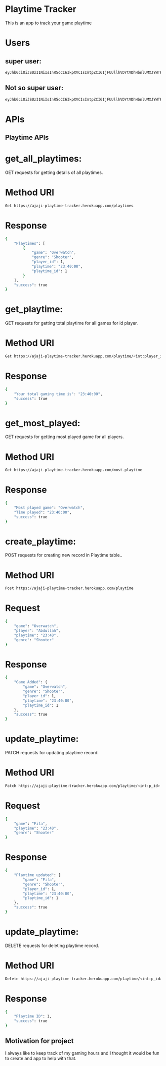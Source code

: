 # Playtime Tracker

This is an app to track your game playtime

# Users

## super user:

```bash
eyJhbGciOiJSUzI1NiIsInR5cCI6IkpXVCIsImtpZCI6IjFUUllhVDYtVDhHbnlUMXJYWTFnMSJ9.eyJpc3MiOiJodHRwczovL2FqYWppLWZzbmQuZXUuYXV0aDAuY29tLyIsInN1YiI6ImF1dGgwfDVmZTMzMjFkMzkxOWJjMDA3NmEzOTlhMyIsImF1ZCI6IlBsYXl0aW1lLVRyYWNrZXIiLCJpYXQiOjE2MTEyNjg0MTAsImV4cCI6MTYxMTM1NDgxMCwiYXpwIjoiMEk3NktGSTZ3QUlQRVdrMEYzeHdNNjJiS1NUWVB1c3UiLCJzY29wZSI6IiIsInBlcm1pc3Npb25zIjpbImRlbGV0ZTpwbGF5dGltZSIsImdldDptb3N0LXBsYXl0aW1lIiwiZ2V0OnBsYXl0aW1lL2lkIiwiZ2V0OnBsYXl0aW1lcyIsInBhdGNoOnBsYXl0aW1lIiwicG9zdDpwbGF5dGltZSJdfQ.W2eLuYzs-QXTjV2Vu2U2f2EsbIVDDL4j12zOD_g3p73S6-Wprq7MLlpBACjxvSE8n9yTP2PK41AfkLnftwnuIGe6rmb25FVNmEyuS3XKaEXPpz0kDqI6t1byJICoHOUt_vqGPlFZyXGCf0MotNcW0mYR8UKXnekjFKTkyWBVId7k5FurCuXkqRYHcXogzzGxY8vTeZ_ECIRF29ucaEnQPiwGEYgs7h9DhRJ88COxHj_kT15mLh8uug0mcTKrE-6OnwrbtRQV-82y5PRURrd4iodFp86lfbuAuke3PdMIYoUSF6EH7ff6NhhpG1bcyVkspkZnZ90FzZiWE5r7a6eD_A
```

## Not so super user:

```bash
eyJhbGciOiJSUzI1NiIsInR5cCI6IkpXVCIsImtpZCI6IjFUUllhVDYtVDhHbnlUMXJYWTFnMSJ9.eyJpc3MiOiJodHRwczovL2FqYWppLWZzbmQuZXUuYXV0aDAuY29tLyIsInN1YiI6ImF1dGgwfDVmZTMzMjFkMzkxOWJjMDA3NmEzOTlhMyIsImF1ZCI6IlBsYXl0aW1lLVRyYWNrZXIiLCJpYXQiOjE2MTEyNjg4MTQsImV4cCI6MTYxMTM1NTIxNCwiYXpwIjoiMEk3NktGSTZ3QUlQRVdrMEYzeHdNNjJiS1NUWVB1c3UiLCJzY29wZSI6IiIsInBlcm1pc3Npb25zIjpbImdldDptb3N0LXBsYXl0aW1lIiwiZ2V0OnBsYXl0aW1lL2lkIiwiZ2V0OnBsYXl0aW1lcyJdfQ.BkLBCmU9cQWrZ6bcfT1M6jUa7dogPJRUMvqp1jq0fKcrWBGoErBBacpTUoohdiazJg4gBKMSd4C38LRJHpaKitnlT5YXDtlvZlTW0jiPAkSRETu5uHUAAZrxE_6gccnbPpBFmzRxnm5AhWOKZsXIN8QVln5j5T5tinTlA1Aks6kdy0lX-c0aU_JMWRy_AgdiAKVPo_MovB4qsHtHQdcAg1mZfFf3xt4yXFc9eh2A7XNmxS3zoQv5zFydnM0fHLNQflsNghN_Dt-cgxYkbXEBPM6eLjUiW6f_2EdnDDx7Xa22paxrs7xeTdGSgt-Z9DaPEXfGpbpE3jvZm1LlNFQ1Ew
```

# APIs

## Playtime APIs

# get_all_playtimes:

GET requests for getting details of all playtimes.

# Method URI

```bash
Get https://ajaji-playtime-tracker.herokuapp.com/playtimes
```

# Response

```bash
{
    "Playtimes": [
        {
            "game": "Overwatch",
            "genre": "Shooter",
            "player_id": 1,
            "playtime": "23:40:00",
            "playtime_id": 1
        }
    ],
    "success": true
}
```

# get_playtime:

GET requests for getting total playtime for all games for id player.

# Method URI

```bash
Get https://ajaji-playtime-tracker.herokuapp.com/playtime/<int:player_id>
```

# Response

```bash
{
    "Your total gaming time is": "23:40:00",
    "success": true
}
```

# get_most_played:

GET requests for getting most played game for all players.

# Method URI

```bash
Get https://ajaji-playtime-tracker.herokuapp.com/most-playtime
```

# Response

```bash
{
    "Most played game": "Overwatch",
    "Time played": "23:40:00",
    "success": true
}
```

# create_playtime:

POST requests for creating new record in Playtime table..

# Method URI

```bash
Post https://ajaji-playtime-tracker.herokuapp.com/playtime
```

# Request

```bash
{
    "game": "Overwatch",
    "player": "Abdullah",
    "playtime": "23:40",
    "genre": "Shooter"
}
```

# Response

```bash
{
    "Game Added": {
        "game": "Overwatch",
        "genre": "Shooter",
        "player_id": 1,
        "playtime": "23:40:00",
        "playtime_id": 1
    },
    "success": true
}
```

# update_playtime:

PATCH requests for updating playtime record.

# Method URI

```bash
Patch https://ajaji-playtime-tracker.herokuapp.com/playtime/<int:p_id>
```

# Request

```bash
{
    "game": "Fifa",
    "playtime": "23:40",
    "genre": "Shooter"
}
```

# Response

```bash
{
    "Playtime updated": {
        "game": "Fifa",
        "genre": "Shooter",
        "player_id": 1,
        "playtime": "23:40:00",
        "playtime_id": 1
    },
    "success": true
}
```

# update_playtime:

DELETE requests for deleting playtime record.

# Method URI

```bash
Delete https://ajaji-playtime-tracker.herokuapp.com/playtime/<int:p_id>
```

# Response

```bash
{
    "Playtime ID": 1,
    "success": true
}
```

## Motivation for project

I always like to keep track of my gaming hours and I thought it would be fun to create and app to help with that.
